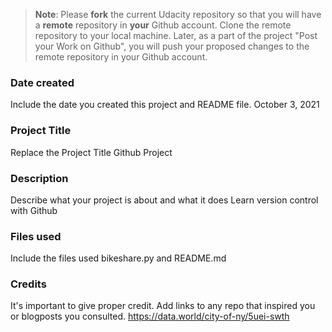 >**Note**: Please **fork** the current Udacity repository so that you will have a **remote** repository in **your** Github account. Clone the remote repository to your local machine. Later, as a part of the project "Post your Work on Github", you will push your proposed changes to the remote repository in your Github account.

### Date created
Include the date you created this project and README file.
October 3, 2021

### Project Title
Replace the Project Title
Github Project 

### Description
Describe what your project is about and what it does
Learn version control with Github 
### Files used
Include the files used
bikeshare.py and README.md
### Credits
It's important to give proper credit. Add links to any repo that inspired you or blogposts you consulted.
https://data.world/city-of-ny/5uei-swth
